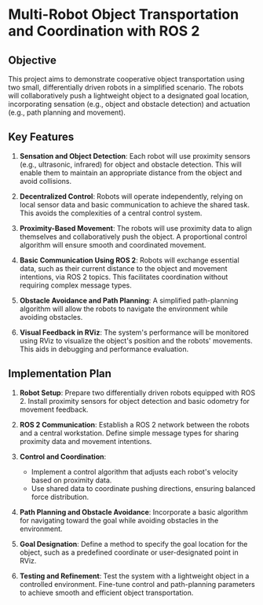 # Multi-Robot Object Transportation and Coordination with ROS 2

## Objective

This project aims to demonstrate cooperative object transportation using two small, differentially driven robots in a simplified scenario. The robots will collaboratively push a lightweight object to a designated goal location, incorporating sensation (e.g., object and obstacle detection) and actuation (e.g., path planning and movement).

## Key Features

1. **Sensation and Object Detection**:
   Each robot will use proximity sensors (e.g., ultrasonic, infrared) for object and obstacle detection. This will enable them to maintain an appropriate distance from the object and avoid collisions.

2. **Decentralized Control**:
   Robots will operate independently, relying on local sensor data and basic communication to achieve the shared task. This avoids the complexities of a central control system.

3. **Proximity-Based Movement**:
   The robots will use proximity data to align themselves and collaboratively push the object. A proportional control algorithm will ensure smooth and coordinated movement.

4. **Basic Communication Using ROS 2**:
   Robots will exchange essential data, such as their current distance to the object and movement intentions, via ROS 2 topics. This facilitates coordination without requiring complex message types.

5. **Obstacle Avoidance and Path Planning**:
   A simplified path-planning algorithm will allow the robots to navigate the environment while avoiding obstacles.

6. **Visual Feedback in RViz**:
   The system's performance will be monitored using RViz to visualize the object's position and the robots' movements. This aids in debugging and performance evaluation.

## Implementation Plan

1. **Robot Setup**:
   Prepare two differentially driven robots equipped with ROS 2. Install proximity sensors for object detection and basic odometry for movement feedback.

2. **ROS 2 Communication**:
   Establish a ROS 2 network between the robots and a central workstation. Define simple message types for sharing proximity data and movement intentions.

3. **Control and Coordination**:

   - Implement a control algorithm that adjusts each robot's velocity based on proximity data.
   - Use shared data to coordinate pushing directions, ensuring balanced force distribution.

4. **Path Planning and Obstacle Avoidance**:
   Incorporate a basic algorithm for navigating toward the goal while avoiding obstacles in the environment.

5. **Goal Designation**:
   Define a method to specify the goal location for the object, such as a predefined coordinate or user-designated point in RViz.

6. **Testing and Refinement**:
   Test the system with a lightweight object in a controlled environment. Fine-tune control and path-planning parameters to achieve smooth and efficient object transportation.
